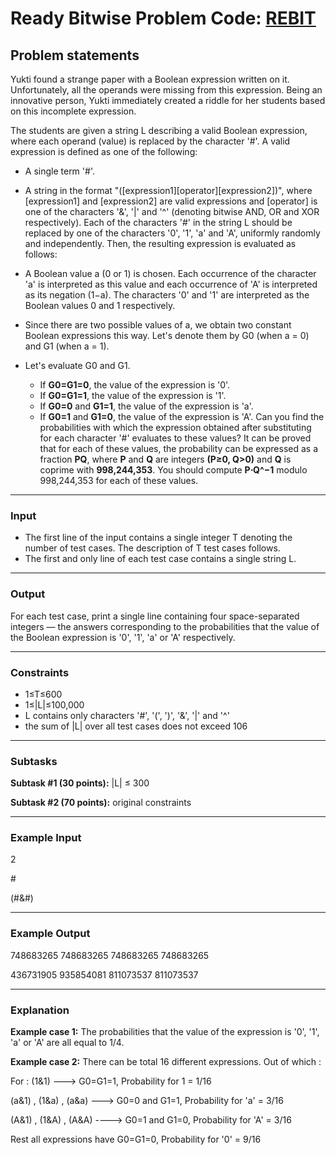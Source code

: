 # Ready Bitwise Problem Code: [REBIT](https://www.codechef.com/problems/REBIT)

## Problem statements
Yukti found a strange paper with a Boolean expression written on it. Unfortunately, all the operands were missing from this expression. Being an innovative person, Yukti immediately created a riddle for her students based on this incomplete expression.

The students are given a string L describing a valid Boolean expression, where each operand (value) is replaced by the character '#'. A valid expression is defined as one of the following:

- A single term '#'.
- A string in the format "([expression1][operator][expression2])", where [expression1] and [expression2] are valid expressions and [operator] is one of the characters '&', '|' and '^' (denoting bitwise AND, OR and XOR respectively).
Each of the characters '#' in the string L should be replaced by one of the characters '0', '1', 'a' and 'A', uniformly randomly and independently. Then, the resulting expression is evaluated as follows:

- A Boolean value a (0 or 1) is chosen. Each occurrence of the character 'a' is interpreted as this value and each occurrence of 'A' is interpreted as its negation (1−a). The characters '0' and '1' are interpreted as the Boolean values 0 and 1 respectively.
- Since there are two possible values of a, we obtain two constant Boolean expressions this way. Let's denote them by G0 (when a = 0) and G1 (when a = 1).
- Let's evaluate G0 and G1.
    - If **G0=G1=0**, the value of the expression is '0'.
    - If **G0=G1=1**, the value of the expression is '1'.
    - If **G0=0** and **G1=1**, the value of the expression is 'a'.
    - If **G0=1** and **G1=0**, the value of the expression is 'A'.
Can you find the probabilities with which the expression obtained after substituting for each character '#' evaluates to these values? It can be proved that for each of these values, the probability can be expressed as a fraction **PQ**, where **P** and **Q** are integers **(P≥0, Q>0)** and **Q** is coprime with **998,244,353**. You should compute **P⋅Q^−1** modulo 998,244,353 for each of these values.
----------------
### Input
- The first line of the input contains a single integer T denoting the number of test cases. The description of T test cases follows.
- The first and only line of each test case contains a single string L.
----------------
### Output

For each test case, print a single line containing four space-separated integers ― the answers corresponding to the probabilities that the value of the Boolean expression is '0', '1', 'a' or 'A' respectively.

-----------------

### Constraints
- 1≤T≤600
- 1≤|L|≤100,000
- L contains only characters '#', '(', ')', '&', '|' and '^'
- the sum of |L| over all test cases does not exceed 106
-----------------
### Subtasks
**Subtask #1 (30 points):** |L| ≤ 300

**Subtask #2 (70 points):** original constraints

------------

### Example Input
2

\#

(#&#)

--------------

### Example Output
748683265 748683265 748683265 748683265

436731905 935854081 811073537 811073537

----------

### Explanation
**Example case 1:** The probabilities that the value of the expression is '0', '1', 'a' or 'A' are all equal to 1/4.

**Example case 2:** There can be total 16 different expressions. Out of which :

For : (1&1) ---> G0=G1=1, Probability for 1 = 1/16

(a&1) , (1&a) , (a&a) ---> G0=0 and G1=1, Probability for 'a' = 3/16

(A&1) , (1&A) , (A&A) ----> G0=1 and G1=0, Probability for 'A' = 3/16

Rest all expressions have G0=G1=0, Probability for '0' = 9/16
